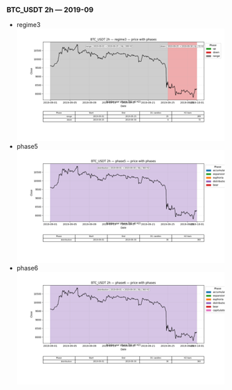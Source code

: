 ### BTC_USDT 2h — 2019-09

- regime3
![BTC_USDT_2h_regime3_2019-09_phase_price.png](outputs/fourier/phase_monthly/BTC_USDT/2h/2019/2019-09/BTC_USDT_2h_regime3_2019-09_phase_price.png)
- phase5
![BTC_USDT_2h_phase5_2019-09_phase_price.png](outputs/fourier/phase_monthly/BTC_USDT/2h/2019/2019-09/BTC_USDT_2h_phase5_2019-09_phase_price.png)
- phase6
![BTC_USDT_2h_phase6_2019-09_phase_price.png](outputs/fourier/phase_monthly/BTC_USDT/2h/2019/2019-09/BTC_USDT_2h_phase6_2019-09_phase_price.png)